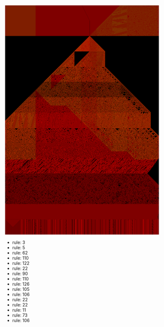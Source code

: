 ![photo](./output.png) 
 * rule: 3
* rule: 5
* rule: 62
* rule: 110
* rule: 122
* rule: 22
* rule: 90
* rule: 110
* rule: 126
* rule: 105
* rule: 106
* rule: 22
* rule: 22
* rule: 11
* rule: 73
* rule: 106
